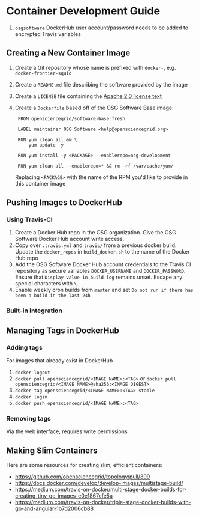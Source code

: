 Container Development Guide
===========================

1. `osgsoftware` DockerHub user account/password needs to be added to encrypted Travis variables

Creating a New Container Image
------------------------------



1. Create a Git repository whose name is prefixed with `docker-`, e.g. `docker-frontier-squid`
1. Create a `README.md` file describing the software provided by the image
1. Create a `LICENSE` file containing the [Apache 2.0 license text](https://www.apache.org/licenses/LICENSE-2.0.txt)
1. Create a `Dockerfile` based off of the OSG Software Base image:

        FROM opensciencegrid/software-base:fresh

        LABEL maintainer OSG Software <help@opensciencegrid.org>
        
        RUN yum clean all && \
            yum update -y 

        RUN yum install -y <PACKAGE> --enablerepo=osg-development

        RUN yum clean all --enablerepo=* && rm -rf /var/cache/yum/

    Replacing `<PACKAGE>` with the name of the RPM you'd like to provide in this container image

Pushing Images to DockerHub
---------------------------

### Using Travis-CI ###

1. Create a Docker Hub repo in the OSG organization.
   Give the OSG Software Docker Hub account write access.
1. Copy over `.travis.yml` and `travis/` from a previous docker build.
   Update the `docker_repos` in `build_docker.sh` to the name of the Docker Hub repo
1. Add the OSG Software Docker Hub account credentials to the Travis CI repository as secure variables `DOCKER_USERNAME` and `DOCKER_PASSWORD`.
   Ensure that `Display value in build log` remains unset. Escape any special characters with `\`.
1. Enable weekly cron builds from `master` and set `Do not run if there has been a build in the last 24h`

### Built-in integration ###

Managing Tags in DockerHub
--------------------------

### Adding tags ###

For images that already exist in DockerHub

1. `docker logout`
1. `docker pull opensciencegrid/<IMAGE NAME>:<TAG>` or `docker pull opensciencegrid/<IMAGE NAME>@sha256:<IMAGE DIGEST>`
1. `docker tag opensciencegrid/<IMAGE NAME>:<TAG> stable`
1. `docker login`
1. `docker push opensciencegrid/<IMAGE NAME>:<TAG>`

### Removing tags ###

Via the web interface, requires write permissions

Making Slim Containers
----------------------

Here are some resources for creating slim, efficient containers:

- <https://github.com/opensciencegrid/topology/pull/399>
- <https://docs.docker.com/develop/develop-images/multistage-build/>
- <https://medium.com/travis-on-docker/multi-stage-docker-builds-for-creating-tiny-go-images-e0e1867efe5a>
- <https://medium.com/travis-on-docker/triple-stage-docker-builds-with-go-and-angular-1b7d2006cb88>
